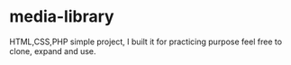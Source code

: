 # media-library
HTML,CSS,PHP simple project, I built it for practicing purpose feel free to clone, expand and use. 
